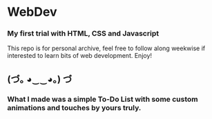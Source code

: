 # WebDev

### My first trial with HTML, CSS and Javascript
This repo is for personal archive, feel free to follow along weekwise if interested to learn bits of web development.
Enjoy! 
## (づ｡ ◕‿‿◕｡) づ
### What I made was a simple To-Do List with some custom animations and touches by yours truly.
